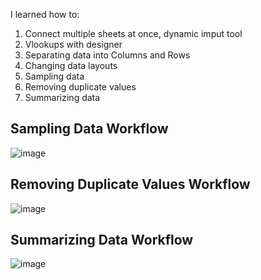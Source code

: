 I learned how to:

1. Connect multiple sheets at once, dynamic imput tool
2. Vlookups with designer
3. Separating data into Columns and Rows
4. Changing data layouts
5. Sampling data
6. Removing duplicate values
7. Summarizing data

## Sampling Data Workflow

![image](https://user-images.githubusercontent.com/74512335/177662406-d68a942b-b7e8-4557-849d-fdb0e720db11.png)

## Removing Duplicate Values Workflow

![image](https://user-images.githubusercontent.com/74512335/177663061-cd62da60-a3af-4ca6-bfa5-86bce55a892d.png)

## Summarizing Data Workflow

![image](https://user-images.githubusercontent.com/74512335/177663860-58683a71-a4c4-4ea3-83bc-dbe87322590c.png)
